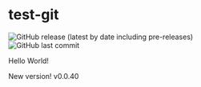 # test-git

![GitHub release (latest by date including pre-releases)](https://img.shields.io/github/v/release/dnegorov/test-git?include_prereleases&label=Version) ![GitHub last commit](https://img.shields.io/github/last-commit/dnegorov/test-git)

Hello World!

New version! v0.0.40
